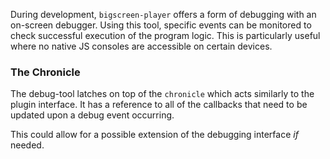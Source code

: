 During development, `bigscreen-player` offers a form of debugging with an on-screen debugger. Using this tool, specific events can be monitored to check successful execution of the program logic. This is particularly useful where no native JS consoles are accessible on certain devices.

### The Chronicle
The debug-tool latches on top of the `chronicle` which acts similarly to the plugin interface. It has a reference to all of the callbacks that need to be updated upon a debug event occurring. 

This could allow for a possible extension of the debugging interface *if* needed.
